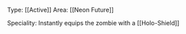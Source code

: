 Type: [[Active]]
Area: [[Neon Future]]

Speciality: Instantly equips the zombie with a [[Holo-Shield]]